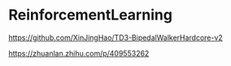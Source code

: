# ReinforcementLearning
https://github.com/XinJingHao/TD3-BipedalWalkerHardcore-v2

https://zhuanlan.zhihu.com/p/409553262